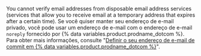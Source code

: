 You cannot verify email addresses from disposable email address services (services that allow you to receive email at a temporary address that expires after a certain time). Se você quiser manter seu endereço de e-mail privado, você pode usar um endereço de e-mail com o endereço de e-mail `noreply` fornecido por {% data variables.product.prodname_dotcom %}. Para obter mais informações, consulte "[Definir o seu endereço de e-mail de commit em {% data variables.product.prodname_dotcom %}](/articles/setting-your-commit-email-address#setting-your-commit-email-address-on-github)".
